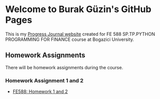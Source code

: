 # Welcome to Burak Güzin's GitHub Pages

This is my [Progress Journal website](https://github.com/BU-FE-588/fall21-BurakGuzin-1/edit/gh-pages/index.md) created for FE 588 SP.TP.PYTHON PROGRAMMING FOR FINANCE course at Bogazici University.

## Homework Assignments
There will be  homework assignments during the course.

### Homework Assignment 1 and 2
* [FE588: Homework 1 and 2](https://github.com/BU-FE-588/fall21-BurakGuzin-1/blob/9e0ed5b97532ea5a0dfd30afa9643894587af7f8/Homework%201%20and%202%20Answers.ipynb)
